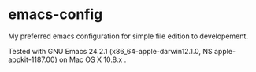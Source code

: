 emacs-config
============

My preferred emacs configuration for simple file edition to developement.

Tested with GNU Emacs 24.2.1 (x86_64-apple-darwin12.1.0, NS apple-appkit-1187.00) on Mac OS X 10.8.x .
